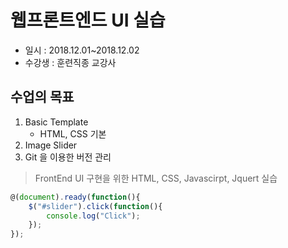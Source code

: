 # 웹프론트엔드 UI 실습

* 일시 : 2018.12.01~2018.12.02
* 수강생 :  훈련직종 교강사

## 수업의 목표
1. Basic Template
    - HTML, CSS 기본
2. Image Slider
3. Git 을 이용한 버전 관리

> FrontEnd UI  구현을 위한 HTML, CSS, Javascirpt, Jquert 실습

```` javascript
@(document).ready(function(){
    $("#slider").click(function(){
        console.log("Click");
    });
});
````